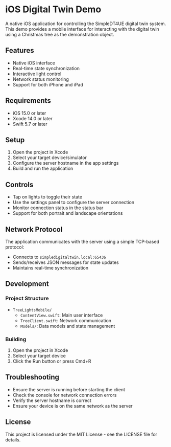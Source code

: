 # iOS Digital Twin Demo

A native iOS application for controlling the SimpleDT4UE digital twin system. This demo provides a mobile interface for interacting with the digital twin using a Christmas tree as the demonstration object.

## Features

- Native iOS interface
- Real-time state synchronization
- Interactive light control
- Network status monitoring
- Support for both iPhone and iPad

## Requirements

- iOS 15.0 or later
- Xcode 14.0 or later
- Swift 5.7 or later

## Setup

1. Open the project in Xcode
2. Select your target device/simulator
3. Configure the server hostname in the app settings
4. Build and run the application

## Controls

- Tap on lights to toggle their state
- Use the settings panel to configure the server connection
- Monitor connection status in the status bar
- Support for both portrait and landscape orientations

## Network Protocol

The application communicates with the server using a simple TCP-based protocol:
- Connects to `simpledigitaltwin.local:65436`
- Sends/receives JSON messages for state updates
- Maintains real-time synchronization

## Development

### Project Structure

- `TreeLightsMobile/`
  - `ContentView.swift`: Main user interface
  - `TreeClient.swift`: Network communication
  - `Models/`: Data models and state management

### Building

1. Open the project in Xcode
2. Select your target device
3. Click the Run button or press Cmd+R

## Troubleshooting

- Ensure the server is running before starting the client
- Check the console for network connection errors
- Verify the server hostname is correct
- Ensure your device is on the same network as the server

## License

This project is licensed under the MIT License - see the LICENSE file for details. 